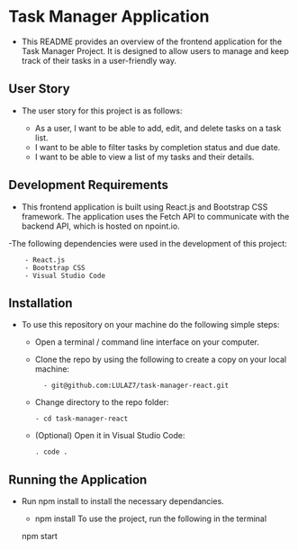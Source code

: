 # Task Manager Application

- This README provides an overview of the frontend application for the Task Manager Project. It is designed to allow users to manage and keep track of their tasks in a user-friendly way.

## User Story

- The user story for this project is as follows:

  - As a user, I want to be able to add, edit, and delete tasks on a task list.
  - I want to be able to filter tasks by completion status and due date.
  - I want to be able to view a list of my tasks and their details.

## Development Requirements

- This frontend application is built using React.js and Bootstrap CSS framework. The application uses the Fetch API to communicate with the backend API, which is hosted on npoint.io.

-The following dependencies were used in the development of this project:

        - React.js
        - Bootstrap CSS
        - Visual Studio Code

## Installation

- To use this repository on your machine do the following simple steps:

  - Open a terminal / command line interface on your computer.

  - Clone the repo by using the following to create a copy on your local machine:

          - git@github.com:LULAZ7/task-manager-react.git

  - Change directory to the repo folder:

        - cd task-manager-react

  - (Optional) Open it in Visual Studio Code:

        . code .

## Running the Application

- Run npm install to install the necessary dependancies.

  - npm install
To use the project, run the following in the terminal

  npm start
